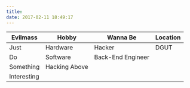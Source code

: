 ```yaml
---
title:
date: 2017-02-11 18:49:17
---
```


| Evilmass    | Hobby         | Wanna Be          | Location |
|-------------|---------------|-------------------|----------|
| Just        | Hardware      | Hacker            | DGUT     |
| Do          | Software      | Back-End Engineer |          |
| Something   | Hacking Above |                   |          |
| Interesting |               |                   |          |